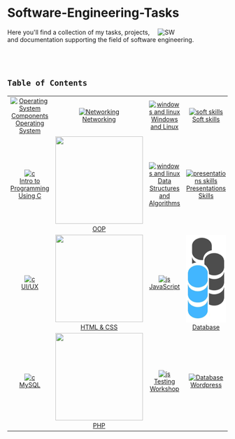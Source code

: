 # Software-Engineering-Tasks
<a href="#">
    <img align="right" width="160" src="https://github.com/Mayar-Magdy/Software-engineering-Tasks/assets/82660168/aa5b4692-dc8f-4d4f-9dcc-0049a48b6e11" alt="SW">
</a>


Here you'll find a collection of my tasks, projects, and documentation supporting the field of software engineering.


<br><br>

## `Table of Contents`

<table>
    <tbody>
           <tr>
            <td align="center">
                <a href="https://github.com/Mayar-Magdy/Software-engineering-Tasks/tree/main/Operating-system">
                    <img src="https://artoftesting.com/wp-content/uploads/2022/02/operating-system.png" alt="Operating System Components" width="200" height="200"></img>
                </a><br>
                <a href="https://github.com/Mayar-Magdy/Software-engineering-Tasks/tree/main/Operating-system"> Operating System </a>
            </td>
            <td align="center">
                <a href="https://github.com/Mayar-Magdy/Software-engineering-Tasks/tree/main/Network%20">
                    <img src="https://media.geeksforgeeks.org/wp-content/uploads/20230406152358/CN-(1).jpg" alt="Networking" width="200" height="200">
                </a><br>
                <a href="https://github.com/Mayar-Magdy/Software-engineering-Tasks/tree/main/Network%20">Networking</a>
            </td>
            <td align="center">
                <a href="https://github.com/Mayar-Magdy/Software-engineering-Tasks/tree/main/windos%26linux">
                    <img src="https://sempreupdate.com.br/wp-content/uploads/2020/01/Replace-Windows-7-with-Linux-980x551-1.png" alt="windows and linux" width="200" height="200">
                </a><br>
                <a href="https://github.com/Mayar-Magdy/Software-engineering-Tasks/tree/main/windos%26linux">Windows and Linux </a>
            </td>
                 <td align="center">
                <a href="https://github.com/Mayar-Magdy/Software-engineering-Tasks/tree/main/communication_skills">
                    <img src="https://www.cabem.com/wp-content/uploads/2022/02/soft-skills-1080x675.jpg" alt="soft skills" width="200" height="200"></img>
                </a><br>
                <a href="https://github.com/Mayar-Magdy/Software-engineering-Tasks/tree/main/communication_skills">Soft skills</a>
            </td>
        </tr>
                <tr>
            <td align="center">
                <a href="https://github.com/Mayar-Magdy/Software-engineering-Tasks/tree/main/Intro-to-programming-Using-C">
              <img src="https://media.licdn.com/dms/image/D5612AQEHGZUx2evvxg/article-cover_image-shrink_600_2000/0/1688275415052?e=2147483647&v=beta&t=MiibYoaOd8k3EYKJGp_zBmSoyV_tklwOItiTYILUXKI" alt="c" width="200" height="200"></img>
                </a><br>
                <a href="https://github.com/Mayar-Magdy/Software-engineering-Tasks/tree/main/Intro-to-programming-Using-C">Intro to Programming Using C</a>
            </td>
            <td align="center">
                <a href="https://github.com/Mayar-Magdy/Software-engineering-Tasks/tree/main/oop">
                    <img src="https://c8.alamy.com/compfr/2prg1bd/texte-montrant-inspiration-object-oriented-programming-business-idea-language-objets-de-modele-plutot-que-des-actions-femme-tenant-la-tablette-dans-une-main-et-po-2prg1bd.jpg" width="200" height="200">
                </a><br>
                <a href="https://github.com/Mayar-Magdy/Software-engineering-Tasks/tree/main/oop">OOP</a>
            </td>
            <td align="center">
                <a href="https://github.com/Mayar-Magdy/Software-engineering-Tasks/tree/main/Data%20Structure">
                    <img src="https://miro.medium.com/v2/resize:fit:1358/1*4ZcW5tSdizlbtDQyVpRTuA.jpeg" alt="windows and linux" width="200" height="200">
                </a><br>
                <a href="https://github.com/Mayar-Magdy/Software-engineering-Tasks/tree/main/Data%20Structure"> Data Structures and Algorithms </a>
            </td>
             <td align="center">
                <a href="https://github.com/Mayar-Magdy/Software-engineering-Tasks/tree/main/presentations%20skills">
                    <img src="https://woc.aises.org/sites/default/files/styles/image730x495/public/March2020-Professional-Illo-BLOGPOST-FNL.jpg?itok=xKX8buVr" alt="presentations skills" width="200" height="200">
                </a><br>
                <a href="https://github.com/Mayar-Magdy/Software-engineering-Tasks/tree/main/presentations%20skills"> Presentations Skills</a>
            </td>
        </tr>
        <tr>
            <td align="center">
                <a href="https://github.com/Mayar-Magdy/Software-engineering-Tasks/tree/main/ui%26ux-using%20figma">
              <img src="https://fiverr-res.cloudinary.com/images/t_main1,q_auto,f_auto,q_auto,f_auto/gigs/260427668/original/62ebf1e5b1003cb6061ea5dcc64db13d21bc901b/design-mobile-app-ui-ux.png" alt="c" width="200" height="200"></img>
                </a><br>
                <a href="https://github.com/Mayar-Magdy/Software-engineering-Tasks/tree/main/ui%26ux-using%20figma">UI/UX</a>
            </td>
            <td align="center">
                <a href="https://github.com/Mayar-Magdy/Software-engineering-Tasks/tree/main/Html%26Css">
                    <img src="https://picx.zhimg.com/v2-b8e455fd5240f018b4249abab5a664ee_ipico.jpg?source=172ae18b" width="200" height="200">
                </a><br>
                <a href="https://github.com/Mayar-Magdy/Software-engineering-Tasks/tree/main/Html%26Css">HTML & CSS </a>
            </td>
            <td align="center">
                <a href="https://github.com/Mayar-Magdy/Software-engineering-Tasks/tree/main/JavaScript">
                    <img src="https://thumbs.dreamstime.com/b/logotipo-do-javascript-136765881.jpg" alt="js" width="200" height="200">
                </a><br>
                <a href="https://github.com/Mayar-Magdy/Software-engineering-Tasks/tree/main/JavaScript">JavaScript</a>
            </td>
             <td align="center">
                <a href="https://github.com/Mayar-Magdy/Software-engineering-Tasks/tree/main/Database">
                    <img src="https://github.com/cs-MohamedAyman/cs-MohamedAyman/raw/master/logos/database-systems.png" alt="Database" width="200" height="200">
                </a><br>
                <a href="https://github.com/Mayar-Magdy/Software-engineering-Tasks/tree/main/Database">Database</a>
            </td>
        </tr>
                <tr>
            <td align="center">
                <a href="https://github.com/Mayar-Magdy/Software-engineering-Tasks/tree/main/MySQL">
              <img src="https://encrypted-tbn0.gstatic.com/images?q=tbn:ANd9GcQHa691HLB5Obvv7ygL6koWYQw5ypRzNP8Z5Q&s" alt="c" width="200" height="200"></img>
                </a><br>
                <a href="https://github.com/Mayar-Magdy/Software-engineering-Tasks/tree/main/MySQL">MySQL</a>
            </td>
            <td align="center">
                <a href="https://github.com/Mayar-Magdy/Software-engineering-Tasks/tree/main/PHP">
                    <img src="https://multaqaweb.com/wp-content/uploads/2024/06/php-vs-javascript-php-logo.png" width="200" height="200">
                </a><br>
                <a href="https://github.com/Mayar-Magdy/Software-engineering-Tasks/tree/main/PHP">PHP </a>
            </td>
            <td align="center">
                <a href="https://github.com/Mayar-Magdy/Software-engineering-Tasks/tree/main/Testing%20Workshop">
                    <img src="https://encrypted-tbn0.gstatic.com/images?q=tbn:ANd9GcSUgoOdmpxX53feHBPN1-Sald99mCzQad6SEQ&s" alt="js" width="200" height="200">
                </a><br>
                <a href="https://github.com/Mayar-Magdy/Software-engineering-Tasks/tree/main/Testing%20Workshop">Testing Workshop</a>
            </td>
             <td align="center">
                <a href="https://github.com/Mayar-Magdy/Software-engineering-Tasks/tree/main/Wordpress">
                    <img src="https://syria-tech.net/wp-content/uploads/2024/05/Wordpress-adv.jpg" alt="Database" width="200" height="200">
                </a><br>
                <a href="https://github.com/Mayar-Magdy/Software-engineering-Tasks/tree/main/Wordpress">Wordpress</a>
            </td>
        </tr>
    </tbody>
</table>

<br>
